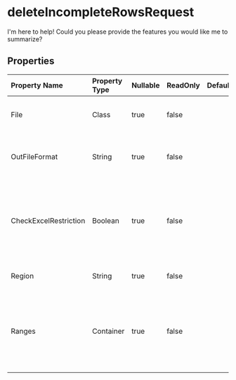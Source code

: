 # **deleteIncompleteRowsRequest**

I'm here to help! Could you please provide the features you would like me to summarize? 

## **Properties**

| Property Name | Property Type | Nullable |  ReadOnly | DefaultValue | Description | 
| :- | :- | :- |:- |  :- | :- |
|File|Class|true|false |  |Spreadsheet files that require data fulling. |
|OutFileFormat|String|true|false |  |finish to data cleansing, outfile`s file format.|
|CheckExcelRestriction|Boolean|true|false |  |Whether check restriction of Spreadsheet file when user modify cells related objects.|
|Region|String|true|false |  |The regional settings for workbook.|
|Ranges|Container|true|false |  |A property named "Ranges" of type IList of Range, with a default value of an empty List of Range.|


